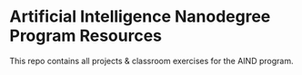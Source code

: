 # Artificial Intelligence Nanodegree Program Resources

This repo contains all projects & classroom exercises for the AIND program.

